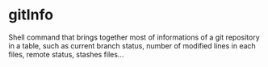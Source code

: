 # gitInfo
Shell command that brings together most of informations of a git repository in a table, such as current branch status, number of modified lines in each files, remote status, stashes files...
